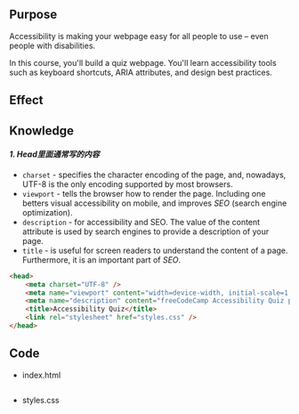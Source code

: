 ## Purpose

Accessibility is making your webpage easy for all people to use – even people with disabilities.

In this course, you'll build a quiz webpage. You'll learn accessibility tools such as keyboard shortcuts, ARIA attributes, and design best practices.



## Effect



## Knowledge

#### *1. Head里面通常写的内容*

- `charset` - specifies the character encoding of the page, and, nowadays, UTF-8 is the only encoding supported by most browsers.
-  `viewport` - tells the browser how to render the page. Including one betters visual accessibility on mobile, and improves *SEO* (search engine optimization).
- `description` - for accessibility and SEO. The value of the content attribute is used by search engines to provide a description of your page.
-  `title` -  is useful for screen readers to understand the content of a page. Furthermore, it is an important part of *SEO*.

```html
<head>
    <meta charset="UTF-8" />
    <meta name="viewport" content="width=device-width, initial-scale=1.0" />
    <meta name="description" content="freeCodeCamp Accessibility Quiz practice project" />
    <title>Accessibility Quiz</title>
    <link rel="stylesheet" href="styles.css" />
</head>
```







## Code

- index.html

```html

```

- styles.css

```css

```

